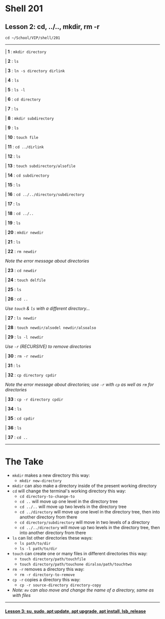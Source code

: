 # Shell 201
## Lesson 2: cd, ../.., mkdir, rm -r

`cd ~/School/VIP/shell/201`

___

| **1** : `mkdir directory`

| **2** : `ls`

| **3** : `ln -s directory dirlink`

| **4** : `ls`

| **5** : `ls -l`

| **6** : `cd directory`

| **7** : `ls`

| **8** : `mkdir subdirectory`

| **9** : `ls`

| **10** : `touch file`

| **11** : `cd ../dirlink`

| **12** : `ls`

| **13** : `touch subdirectory/alsofile`

| **14** : `cd subdirectory`

| **15** : `ls`

| **16** : `cd ../../directory/subdirectory`

| **17** : `ls`

| **18** : `cd ../..`

| **19** : `ls`

| **20** : `mkdir newdir`

| **21** : `ls`

| **22** : `rm newdir`

*Note the error message about directories*

| **23** : `cd newdir`

| **24** : `touch delfile`

| **25** : `ls`

| **26** : `cd ..`

*Use `touch` & `ls` with a different directory...*

| **27** : `ls newdir`

| **28** : `touch newdir/alsodel newdir/alsoalso`

| **29** : `ls -l newdir`

*Use `-r` (RECURSIVE) to remove directories*

| **30** : `rm -r newdir`

| **31** : `ls`

| **32** : `cp directory cpdir`

*Note the error message about directories; use `-r` with `cp` as well as `rm` for directories*

| **33** : `cp -r directory cpdir`

| **34** : `ls`

| **35** : `cd cpdir`

| **36** : `ls`

| **37** : `cd ..`

___

# The Take

- `mkdir` makes a new directory this way:
  - `mkdir new-directory`
- `mkdir` can also make a directory inside of the present working directory
- `cd` will change the terminal's working directory this way:
  - `cd directory-to-change-to`
  - `cd ..` will move up one level in the directory tree
  - `cd ../..` will move up two levels in the directory tree
  - `cd ../directory` will move up one level in the directory tree, then into another directory from there
  - `cd directory/subdirectory` will move in two levels of a directory
  - `cd ../../directory` will move up two levels in the directory tree, then into another directory from there
- `ls` can list other directories these ways:
  - `ls path/to/dir`
  - `ls -l path/to/dir`
- `touch` can create one or many files in different directories this way:
  - `touch directory/path/touchfile`
  - `touch directory/path/touchone diralso/path/touchtwo`
- `rm -r` removes a directory this way:
  - `rm -r directory-to-remove`
- `cp -r` copies a directory this way:
  - `cp -r source-directory directory-copy`
- *Note: `mv` can also move and change the name of a directory, same as with files*

___

#### [Lesson 3: su, sudo, apt update, apt upgrade, apt install, lsb_release](https://github.com/inkVerb/vip/blob/master/201-shell/Lesson-03.md)
